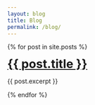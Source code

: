 ```yaml
---
layout: blog
title: Blog
permalink: /blog/
---
```


{% for post in site.posts %}
<div class="col-md-12 posts">
	<h1 style="font-size: 27px;  margin: 10px 0;"><a href="{{ post.url }}">{{ post.title }}</a></h1>
	<p> {{ post.excerpt }}</p>
</div>
{% endfor %}


